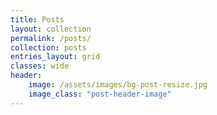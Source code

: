 ```yaml
---
title: Posts
layout: collection
permalink: /posts/
collection: posts
entries_layout: grid
classes: wide
header:
    image: /assets/images/bg-post-resize.jpg
    image_class: "post-header-image"
---
```

